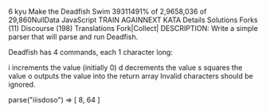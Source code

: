 6 kyu
Make the Deadfish Swim
39311491% of 2,9658,036 of 29,860NullData
JavaScript
TRAIN AGAINNEXT KATA
Details
Solutions
Forks (11)
Discourse (198)
Translations
Fork|Collect|
DESCRIPTION:
Write a simple parser that will parse and run Deadfish.

Deadfish has 4 commands, each 1 character long:

i increments the value (initially 0)
d decrements the value
s squares the value
o outputs the value into the return array
Invalid characters should be ignored.

parse("iiisdoso") => [ 8, 64 ]